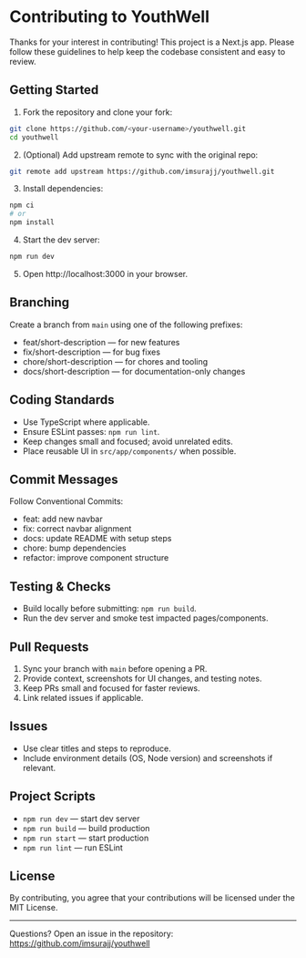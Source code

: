 # Contributing to YouthWell

Thanks for your interest in contributing! This project is a Next.js app. Please follow these guidelines to help keep the codebase consistent and easy to review.

## Getting Started

1. Fork the repository and clone your fork:

```bash
git clone https://github.com/<your-username>/youthwell.git
cd youthwell
```

2. (Optional) Add upstream remote to sync with the original repo:

```bash
git remote add upstream https://github.com/imsurajj/youthwell.git
```

3. Install dependencies:

```bash
npm ci
# or
npm install
```

4. Start the dev server:

```bash
npm run dev
```

5. Open http://localhost:3000 in your browser.

## Branching

Create a branch from `main` using one of the following prefixes:
- feat/short-description — for new features
- fix/short-description — for bug fixes
- chore/short-description — for chores and tooling
- docs/short-description — for documentation-only changes

## Coding Standards

- Use TypeScript where applicable.
- Ensure ESLint passes: `npm run lint`.
- Keep changes small and focused; avoid unrelated edits.
- Place reusable UI in `src/app/components/` when possible.

## Commit Messages

Follow Conventional Commits:
- feat: add new navbar
- fix: correct navbar alignment
- docs: update README with setup steps
- chore: bump dependencies
- refactor: improve component structure

## Testing & Checks

- Build locally before submitting: `npm run build`.
- Run the dev server and smoke test impacted pages/components.

## Pull Requests

1. Sync your branch with `main` before opening a PR.
2. Provide context, screenshots for UI changes, and testing notes.
3. Keep PRs small and focused for faster reviews.
4. Link related issues if applicable.

## Issues

- Use clear titles and steps to reproduce.
- Include environment details (OS, Node version) and screenshots if relevant.

## Project Scripts

- `npm run dev` — start dev server
- `npm run build` — build production
- `npm run start` — start production
- `npm run lint` — run ESLint

## License

By contributing, you agree that your contributions will be licensed under the MIT License.

---

Questions? Open an issue in the repository: https://github.com/imsurajj/youthwell
